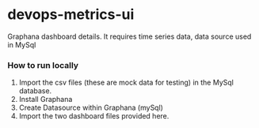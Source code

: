 # devops-metrics-ui
Graphana dashboard details. It requires time series data, data source used in MySql

### How to run locally
1. Import the csv files (these are mock data for testing) in the MySql database.
2. Install Graphana
3. Create Datasource within Graphana (mySql)
4. Import the two dashboard files provided here.
